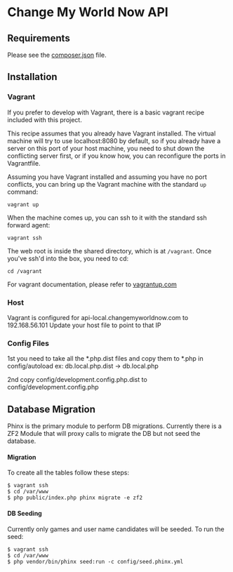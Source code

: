 Change My World Now API 
=======================

Requirements
------------

Please see the [composer.json](composer.json) file.

Installation
------------

### Vagrant

If you prefer to develop with Vagrant, there is a basic vagrant recipe included with this project.

This recipe assumes that you already have Vagrant installed. The virtual machine will try to use localhost:8080 by
default, so if you already have a server on this port of your host machine, you need to shut down the conflicting
server first, or if you know how, you can reconfigure the ports in Vagrantfile.

Assuming you have Vagrant installed and assuming you have no port conflicts, you can bring up the Vagrant machine
with the standard `up` command:

```
vagrant up
```

When the machine comes up, you can ssh to it with the standard ssh forward agent:

```
vagrant ssh
```

The web root is inside the shared directory, which is at `/vagrant`. Once you've ssh'd into the box, you need to cd:

```
cd /vagrant
```

For vagrant documentation, please refer to [vagrantup.com](https://www.vagrantup.com/)

### Host

Vagrant is configured for api-local.changemyworldnow.com to 192.168.56.101
Update your host file to point to that IP

### Config Files

1st you need to take all the *.php.dist files and copy them to *.php in config/autoload
ex: db.local.php.dist -> db.local.php 

2nd copy config/development.config.php.dist to config/development.config.php

## Database Migration

Phinx is the primary module to perform DB migrations.  Currently there is a ZF2 Module that will
proxy calls to migrate the DB but not seed the database. 

#### Migration

To create all the tables follow these steps:

```
$ vagrant ssh
$ cd /var/www
$ php public/index.php phinx migrate -e zf2
```

#### DB Seeding

Currently only games and user name candidates will be seeded.  To run the seed:

```
$ vagrant ssh
$ cd /var/www
$ php vendor/bin/phinx seed:run -c config/seed.phinx.yml 
```

